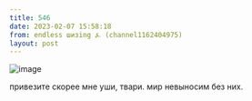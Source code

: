 ```yaml
---
title: 546
date: 2023-02-07 15:58:18
from: endless шизing ⍼ (channel1162404975)
layout: post
---
```


![image](photos/photo_18@07-02-2023_15-58-18.jpg)

привезите скорее мне уши, твари. мир невыносим без них.
